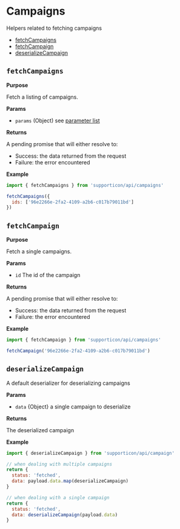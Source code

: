 # Campaigns

Helpers related to fetching campaigns

- [fetchCampaigns](#fetchcampaigns)
- [fetchCampaign](#fetchcampaign)
- [deserializeCampaign](#deserializecampaign)


## `fetchCampaigns`

**Purpose**

Fetch a listing of campaigns.

**Params**

- `params` (Object) see [parameter list](../readme.md#availableparameters)

**Returns**

A pending promise that will either resolve to:

- Success: the data returned from the request
- Failure: the error encountered

**Example**

```javascript
import { fetchCampaigns } from 'supporticon/api/campaigns'

fetchCampaigns({
  ids: ['96e2266e-2fa2-4109-a2b6-c017b79011bd']
})
```

## `fetchCampaign`

**Purpose**

Fetch a single campaigns.

**Params**

- `id` The id of the campaign

**Returns**

A pending promise that will either resolve to:

- Success: the data returned from the request
- Failure: the error encountered

**Example**

```javascript
import { fetchCampaign } from 'supporticon/api/campaigns'

fetchCampaign('96e2266e-2fa2-4109-a2b6-c017b79011bd')
```

## `deserializeCampaign`

A default deserializer for deserializing campaigns

**Params**

- `data` {Object} a single campaign to deserialize

**Returns**

The deserialized campaign

**Example**

```javascript
import { deserializeCampaign } from 'supporticon/api/campaign'

// when dealing with multiple campaigns
return {
  status: 'fetched',
  data: payload.data.map(deserializeCampaign)
}

// when dealing with a single campaign
return {
  status: 'fetched',
  data: deserializeCampaign(payload.data)
}
```
